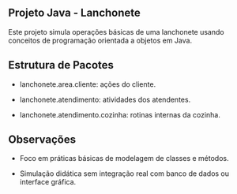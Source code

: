 ## Projeto Java - Lanchonete
Este projeto simula operações básicas de uma lanchonete usando conceitos de programação orientada a objetos em Java.

## Estrutura de Pacotes
- lanchonete.area.cliente: ações do cliente.

- lanchonete.atendimento: atividades dos atendentes.

- lanchonete.atendimento.cozinha: rotinas internas da cozinha.

## Observações
- Foco em práticas básicas de modelagem de classes e métodos.

- Simulação didática sem integração real com banco de dados ou interface gráfica.
